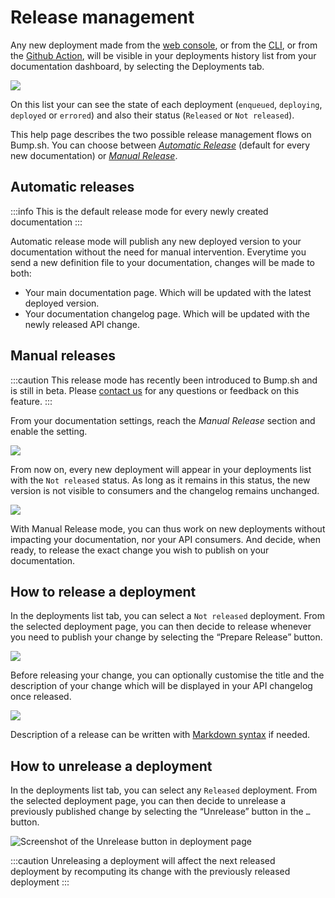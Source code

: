 # Release management

Any new deployment made from the [web console](/getting-started/quick-start.md#step-2-upload-your-file), or from the [CLI](/bump-cli.md#deploy-a-file), or from the [Github Action](/continuous-integration/github-actions.md#deploy-on-git-push), will be visible in your deployments history list from your documentation dashboard, by selecting the Deployments tab.

<div style={{textAlign: 'center'}}>

![](/files/help/deployments-list.png)

</div>

On this list your can see the state of each deployment (`enqueued`, `deploying`, `deployed` or `errored`) and also their status (`Released` or `Not released`).

This help page describes the two possible release management flows on Bump.sh. You can choose between _[Automatic Release](#automatic-release)_ (default for every new documentation) or _[Manual Release](#manual-release)_.

## Automatic releases

:::info
This is the default release mode for every newly created documentation
:::

Automatic release mode will publish any new deployed version to your documentation without the need for manual intervention. Everytime you send a new definition file to your documentation, changes will be made to both:

- Your main documentation page. Which will be updated with the latest deployed version.
- Your documentation changelog page. Which will be updated with the newly released API change.

## Manual releases

:::caution
This release mode has recently been introduced to Bump.sh and is still in beta. Please <a class="intercom-launcher-selector" href="mailto:help@bump.sh">contact us</a> for any questions or feedback on this feature.
:::

From your documentation settings, reach the _Manual Release_ section and enable the setting.

<div style={{textAlign: 'center'}}>

![](/files/help/manual-release-toggle.png)

</div>

From now on, every new deployment will appear in your deployments list with the `Not released` status. As long as it remains in this status, the new version is not visible to consumers and the changelog remains unchanged.

<div style={{textAlign: 'center'}}>

![](/files/help/deployments-list-not-released.png)

</div>

With Manual Release mode, you can thus work on new deployments without impacting your documentation, nor your API consumers. And decide, when ready, to release the exact change you wish to publish on your documentation.

## How to release a deployment

In the deployments list tab, you can select a `Not released` deployment. From the selected deployment page, you can then decide to release whenever you need to publish your change by selecting the “Prepare Release” button.

![](/files/help/deployment-release-button.png)

Before releasing your change, you can optionally customise the title and the description of your change which will be displayed in your API changelog once released.

![](/files/help/deployment-release-form.png)

Description of a release can be written with [Markdown syntax](/specifications-support/markdown-support.md) if needed.

## How to unrelease a deployment

In the deployments list tab, you can select any `Released` deployment. From the selected deployment page, you can then decide to unrelease a previously published change by selecting the “Unrelease” button in the `…` button.

![Screenshot of the Unrelease button in deployment page](/files/help/unrelease-button.png)

:::caution
Unreleasing a deployment will affect the next released deployment by recomputing its change with the previously released deployment
:::

